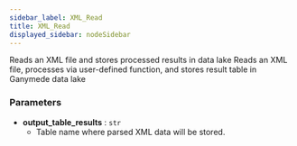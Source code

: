 ```yaml
---
sidebar_label: XML_Read
title: XML_Read
displayed_sidebar: nodeSidebar
---
```


Reads an XML file and stores processed results in data lake
Reads an XML file, processes via user-defined function, and stores result
table in Ganymede data lake

### Parameters
- **output_table_results** : `str`
  - Table name where parsed XML data will be stored.